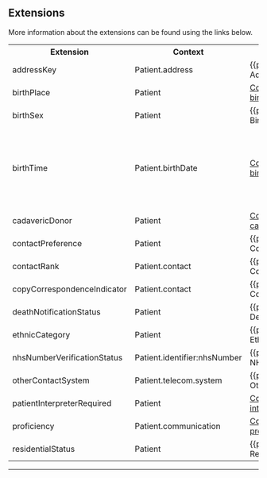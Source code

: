 ## Extensions

More information about the extensions can be found using the links below.

<table id="assets">
<tr>
<th width="20%">Extension</th>
<th width="20%">Context</th>
<th width="30%">Link</th>
<th width="30%">Comment</th>
</tr>
<tr>
<td>addressKey</td>
<td>Patient.address</td>
<td>{{pagelink:ExtensionUKCore-AddressKey}}</td>
<td></td>
</tr>
<tr>
<td>birthPlace</td>
<td>Patient</td>
<td><a href="https://hl7.org/fhir/R4/extension-patient-birthPlace.html" target="_blank">Common Extension patient-birthPlace</a></td>
<td></td>
</tr>
<tr>
<td>birthSex</td>
<td>Patient</td>
<td>{{pagelink:ExtensionUKCore-BirthSex}}</td>
<td></td>
</tr>
<tr>
<td>birthTime</td>
<td>Patient.birthDate</td>
<td><a href="https://hl7.org/fhir/R4/extension-patient-birthTime.html">Common Extension patient-birthTime</a>
<td>This SHOULD be included when the birth time is relevant.</td>
<tr>
<td>cadavericDonor</td>
<td>Patient</td>
<td><a href="https://hl7.org/fhir/R4/extension-patient-cadavericDonor.html" target="_blank">Common Extension patient-cadavericDonor</a></td>
<td></td>
</tr>
<tr>
<td>contactPreference</td>
<td>Patient</td>
<td>{{pagelink:ExtensionUKCore-ContactPreference}}</td>
<td></td>
</tr>
<tr>
<td>contactRank</td>
<td>Patient.contact</td>
<td>{{pagelink:ExtensionUKCore-ContactRank}}</td>
<td></td>
</tr>
<tr>
<td>copyCorrespondenceIndicator</td>
<td>Patient.contact</td>
<td>{{pagelink:ExtensionUKCore-CopyCorrespondenceIndicator}}</td>
<td></td>
</tr>
<tr>
<td>deathNotificationStatus</td>
<td>Patient</td>
<td>{{pagelink:ExtensionUKCore-DeathNotificationStatus}}</td>
<td></td>
</tr>
<tr>
<td>ethnicCategory</td>
<td>Patient</td>
<td>{{pagelink:ExtensionUKCore-EthnicCategory}}</td>
<td></td>
</tr>
<tr>
<td>nhsNumberVerificationStatus</td>
<td>Patient.identifier:nhsNumber</td>
<td>{{pagelink:ExtensionUKCore-NHSNumberVerificationStatus}}</td>
<td></td>
</tr>
<tr>
<td>otherContactSystem</td>
<td>Patient.telecom.system</td>
<td>{{pagelink:ExtensionUKCore-OtherContactSystem}}</td>
<td></td>
</tr>
<tr>
<td>patientInterpreterRequired</td>
<td>Patient</td>
<td><a href="https://hl7.org/fhir/R4/extension-patient-interpreterRequired.html" target="_blank">Common Extension patient-interpreterRequired</a></td>
<td></td>
</tr>
<tr>
<td>proficiency</td>
<td>Patient.communication</td>
<td><a href="https://hl7.org/fhir/R4/extension-patient-proficiency.html" target="_blank">Common Extension patient-proficiency</a></td>
<td></td>
</tr>
<tr>
<td>residentialStatus</td>
<td>Patient</td>
<td>{{pagelink:ExtensionUKCore-ResidentialStatus}}</td>
<td></td>
</tr>
</table>

---